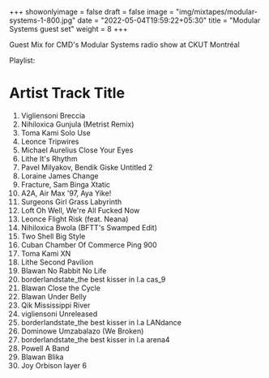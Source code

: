 +++
showonlyimage = false
draft = false
image = "img/mixtapes/modular-systems-1-800.jpg"
date = "2022-05-04T19:59:22+05:30"
title = "Modular Systems guest set"
weight = 8
+++

Guest Mix for CMD's Modular Systems radio show at CKUT Montréal

<!--more-->

Playlist:

#	Artist	Track Title
1.	Vigliensoni	Breccia
2.	Nihiloxica	Gunjula (Metrist Remix)
3.	Toma Kami	Solo Use
4.	Leonce	Tripwires
5.	Michael Aurelius	Close Your Eyes
6.	Lithe	It's Rhythm
7.	Pavel Milyakov, Bendik Giske	Untitled 2
8.	Loraine James	Change 
9.	Fracture, Sam Binga	Xtatic
10.	A2A, Air Max '97, Aya	Yike!
11.	Surgeons Girl	Grass Labyrinth
12.	Loft	Oh Well, We're All Fucked Now
13.	Leonce	Flight Risk (feat. Neana)
14.	Nihiloxica	Bwola (BFTT's Swamped Edit)
15.	Two Shell	Big Style
16.	Cuban Chamber Of Commerce	Ping 900
17.	Toma Kami	XN
18.	Lithe	Second Pavilion
19.	Blawan	No Rabbit No Life
20.	borderlandstate_the best kisser in l.a	cas_9
21.	Blawan	Close the Cycle
22.	Blawan	Under Belly
23.	Qik	Mississippi River
24.	vigliensoni	Unreleased
25.	borderlandstate_the best kisser in l.a	LANdance
26.	Dominowe	Umzabalazo (We Broken)
27.	borderlandstate_the best kisser in l.a	arena4
28.	Powell	A Band
29.	Blawan	Blika
30.	Joy Orbison	layer 6